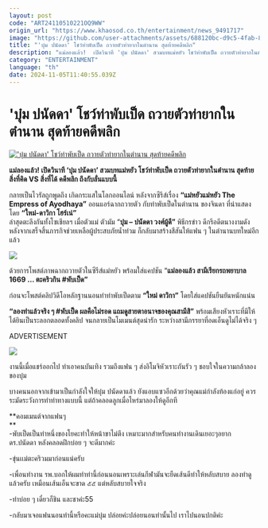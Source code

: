 ```yaml
---
layout: post
code: "ART24110510221OQ9WW"
origin_url: "https://www.khaosod.co.th/entertainment/news_9491717"
image: "https://github.com/user-attachments/assets/688120bc-d9c5-4fab-825f-e2129246a73e"
title: "'บุ๋ม ปนัดดา' โชว์ท่าพับเป็ด ถวายตัวท่ายากในตำนาน สุดท้ายคดีพลิก"
description: "แม่ลองแล้ว!  เปิดวินาที 'บุ๋ม ปนัดดา' สวมบทแม่หยัว โชว์ท่าพับเป็ด ถวายตัวท่ายากในตำนาน สุดท้ายสิ่งที่คิด VS สิ่งที่ได้ คดีพลิก ถึงกับลั่นแบบนี้"
category: "ENTERTAINMENT"
language: "th"
date: 2024-11-05T11:40:55.039Z
---
```


# 'บุ๋ม ปนัดดา' โชว์ท่าพับเป็ด ถวายตัวท่ายากในตำนาน สุดท้ายคดีพลิก

[!['บุ๋ม ปนัดดา' โชว์ท่าพับเป็ด ถวายตัวท่ายากในตำนาน สุดท้ายคดีพลิก](https://www.khaosod.co.th/wpapp/uploads/2024/11/boom051167-11.jpg "'บุ๋ม ปนัดดา' โชว์ท่าพับเป็ด ถวายตัวท่ายากในตำนาน สุดท้ายคดีพลิก")](https://www.khaosod.co.th/wpapp/uploads/2024/11/boom051167-11.jpg)

**แม่ลองแล้ว! เปิดวินาที ‘บุ๋ม ปนัดดา’ สวมบทแม่หยัว โชว์ท่าพับเป็ด ถวายตัวท่ายากในตำนาน สุดท้ายสิ่งที่คิด VS สิ่งที่ได้ คดีพลิก ถึงกับลั่นแบบนี้**

กลายเป็นไวรัลถูกพูดถึง เกิดกระแสในโลกออนไลน์ หลังจากซีรีส์เรื่อง **“แม่หยัวแม่หยัว The Empress of Ayodhaya”** ออนแอร์ฉากถวายตัว กับท่าพับเป็ดในตำนาน ของจินดา ที่นำแสดงโดย **“ใหม่-ดาวิกา โฮร์เน่”**  
ล่าสุดตะลึงกันทั้งโซเชียลฯ เมื่อตัวแม่ ตัวมัม “**บุ๋ม – ปนัดดา วงศ์ผู้ดี”** พิธีกรข่าว ดีกรีอดีตนางงามดัง หลังจากเสร็จสิ้นภารกิจช่วยเหลือผู้ประสบภัยน้ำท่วม ก็กลับมาสร้างสีสันให้แฟน ๆ ในตำนานบทใหม่อีกแล้ว

[![](https://www.khaosod.co.th/wpapp/uploads/2024/11/boom051167.jpg)](https://www.khaosod.co.th/wpapp/uploads/2024/11/boom051167.jpg)

ด้วยการโพสต์ภาพฉากถวายตัวในซีรีส์แม่หยัว พร้อมใส่แคปชัน “**แม่ลองแล้ว สามีเรียกรถพยาบาล 1669 … ตะคริวกิน #พับเป็ด”**

ก่อนจะโพสต์คลิปวิดีโอหลักฐานนอนทำท่าพับเป็ดตาม **“ใหม่ ดาวิกา”** โดยใส่แคปชันยืนยันหนักแน่น

**“ลองทำแล้วจริง ๆ #พับเป็ด ผลคือไม่รอด แถมดูสายตาอนาจของคุณสามีสิ”** พร้อมเสียงหัวเราะที่มีให้ได้ยินเป็นระลอกตลอดทั้งคลิป จนกลายเป็นโมเมนต์สุดน่ารัก ระหว่างสามีภรรยาที่อดเอ็นดูไม่ได้จริง ๆ

ADVERTISEMENT

[![](https://www.khaosod.co.th/wpapp/uploads/2024/11/boom051167-13.jpg)](https://www.khaosod.co.th/wpapp/uploads/2024/11/boom051167-13.jpg)

งานนี้เมื่อแชร์ออกไป ทำเอาคนบันเทิง รวมถึงแฟน ๆ ส่งอิโมจิหัวเราะกันรัว ๆ ชอบใจในความกล้าลองของบุ๋ม

บางคนนอกจากเข้ามาเป็นกำลังใจให้บุ๋ม ปนัดดาแล้ว ยังแอบแซวอีกด้วยว่าคุณแม่กำลังท้องแก่อยู่ ควรระมัดระวังการทำท่าทางแบบนี้ แต่ถ้าคลอดลูกเมื่อไหร่มาลองให้ดูอีกที

**คอมเมนต์จากแฟนๆ  
**  
\-พับเป็ดเป็นท่าหนึ่งของโยคะทำให้หน้าขาไม่ตึง เหมาะมากสำหรับคนทำงานเดินเยอะๆอยาก ดร.ปนัดดา หลังคลอดฝึกบ่อย ๆ จะดีมากค่ะ

\-ขุ่นเเม่ตะคริวมมาก่อนแน่ครับ

\-เพื่อนทำงาน รพ.บอกให้ผมทำท่านี้ก่อนนอนเพราะเล่นกีฬามันจะยืดเส้นดีทำให้หลับสบาย ลองทำดูแล้วครับ เหมือนเส้นเอ็นจะขาด ๕๕ แต่หลับสบายใจจริง

\-ทำบ่อย ๆ เดี๋ยวก็ชิน และชาค่ะ55

\-กลับมาเจอแฟนนอนท่านี้หรือคะแม่บุ๋ม ปล่อยค่ะปล่อยนอนท่านั้นไป เราไปนอนปกติค่ะ






